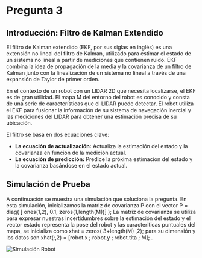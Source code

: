 # Pregunta 3

## Introducción: Filtro de Kalman Extendido

El filtro de Kalman extendido (EKF, por sus siglas en inglés) es una extensión no lineal del filtro de Kalman, utilizado para estimar el estado de un sistema no lineal a partir de mediciones que contienen ruido. EKF combina la idea de propagación de la media y la covarianza de un filtro de Kalman junto con la linealización de un sistema no lineal a través de una expansión de Taylor de primer orden.

En el contexto de un robot con un LIDAR 2D que necesita localizarse, el EKF es de gran utilidad. El mapa M del entorno del robot es conocido y consta de una serie de características que el LIDAR puede detectar. El robot utiliza el EKF para fusionar la información de su sistema de navegación inercial y las mediciones del LIDAR para obtener una estimación precisa de su ubicación.

El filtro se basa en dos ecuaciones clave: 

- **La ecuación de actualización:** Actualiza la estimación del estado y la covarianza en función de la medición actual.
- **La ecuación de predicción:** Predice la próxima estimación del estado y la covarianza basándose en el estado actual.

## Simulación de Prueba

A continuación se muestra una simulación que soluciona la pregunta. En esta simulación, inicializamos la matriz de covarianza P con el vector P = diag( [ ones(1,2), 0.1, zeros(1,length(M))] ); La matriz de covarianza se utiliza para expresar nuestras incertidumbres sobre la estimación del estado  y el vector estado representa la pose  del robot  y las caracteriticas puntuales del mapa,  se inicializa como xhat = zeros( 3+length(M) ,2);  para su dimensión y los datos son xhat(:,2) = [robot.x ; robot.y ; robot.tita ; M];    .

![Simulación Robot](p3.gif)
